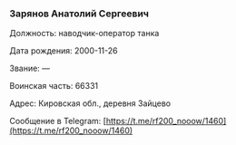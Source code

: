 ### Зарянов Анатолий Сергеевич

Должность: наводчик-оператор танка

Дата рождения: 2000-11-26

Звание: —

Воинская часть: 66331

Адрес: Кировская обл., деревня Зайцево

Сообщение в Telegram: [https://t.me/rf200_nooow/1460](https://t.me/rf200_nooow/1460)

